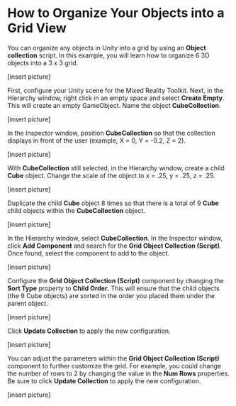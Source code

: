 # How to Organize Your Objects into a Grid View

You can organize any objects in Unity into a grid by using an **Object collection** script. In this example, you will learn how to organize 6 3D objects into a 3 x 3 grid.

[insert picture]

First, configure your Unity scene for the Mixed Reality Toolkit. Next, in the Hierarchy window, right click in an empty space and select **Create Empty**. This will create an empty GameObject. Name the object **CubeCollection**. 

[insert picture]

In the Inspector window, position **CubeCollection** so that the collection displays in front of the user (example, X = 0, Y = -0.2, Z = 2).

[insert picture]

With **CubeCollection** still selected, in the Hierarchy window, create a child **Cube** object. Change the scale of the object to x = .25, y = .25, z = .25.

[insert picture]

Duplicate the child **Cube** object 8 times so that there is a total of 9 **Cube** child objects within the **CubeCollection** object.

[insert picture]

In the Hierarchy window, select **CubeCollection**. In the Inspector window, click **Add Component** and search for the **Grid Object Collection (Script)**. Once found, select the component to add to the object.

[insert picture]

Configure the **Grid Object Collection (Script)** component by changing the **Sort Type** property to **Child Order**. This will ensure that the child objects (the 9 Cube objects) are sorted in the order you placed them under the parent object.

[insert picture]

Click **Update Collection** to apply the new configuration.

[insert picture]

You can adjust the parameters within the **Grid Object Collection (Script)** component to further customize the grid. For example, you could change the number of rows to 2 by changing the value in the **Num Rows** properties. Be sure to click **Update Collection** to apply the new configuration.

[insert picture]